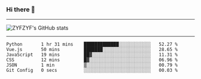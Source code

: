 ### Hi there 👋

-------

<!--

- 🔭 I’m currently working on ...
- 🌱 I’m currently learning Rust
- 👯 I’m looking to collaborate on ...
- 🤔 I’m looking for help with ...
- 💬 Ask me about ...
- 📫 How to reach me: ...
- 😄 Pronouns: ...
- ⚡ Fun fact: ...

-------
-->

![ZYFZYF's GitHub stats](https://github-readme-stats.vercel.app/api?username=ZYFZYF)


-------

<!--START_SECTION:waka-->

```text
Python       1 hr 31 mins    █████████████░░░░░░░░░░░░   52.27 %
Vue.js       50 mins         ███████░░░░░░░░░░░░░░░░░░   28.65 %
JavaScript   19 mins         ██▓░░░░░░░░░░░░░░░░░░░░░░   11.31 %
CSS          12 mins         █▓░░░░░░░░░░░░░░░░░░░░░░░   06.96 %
JSON         1 min           ▒░░░░░░░░░░░░░░░░░░░░░░░░   00.79 %
Git Config   0 secs          ░░░░░░░░░░░░░░░░░░░░░░░░░   00.03 %
```

<!--END_SECTION:waka-->


